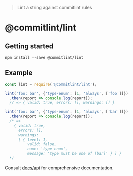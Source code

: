 > Lint a string against commitlint rules

# @commitlint/lint

## Getting started

```shell
npm install --save @commitlint/lint
```

## Example

```js
const lint = require('@commitlint/lint');

lint('foo: bar', {'type-enum': [1, 'always', ['foo']]})
  .then(report => console.log(report));
  // => { valid: true, errors: [], warnings: [] }

lint('foo: bar', {'type-enum': [1, 'always', ['bar']]})
  .then(report => console.log(report));
  /* =>
    { valid: true,
      errors: [],
      warnings:
      [ { level: 1,
          valid: false,
          name: 'type-enum',
          message: 'type must be one of [bar]' } ] }
  */
```

Consult [docs/api](https://marionebl.github.io/commitlint/#/reference-api) for comprehensive documentation.
